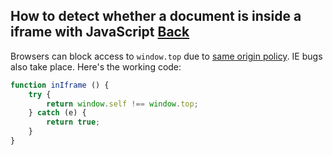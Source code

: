## How to detect whether a document is inside a iframe with JavaScript [Back](./qa.md)

Browsers can block access to `window.top` due to [same origin policy](https://developer.mozilla.org/en-US/docs/Web/JavaScript/Same_origin_policy_for_JavaScript). IE bugs also take place. Here's the working code:

```js
function inIframe () {
    try {
        return window.self !== window.top;
    } catch (e) {
        return true;
    }
}
```

